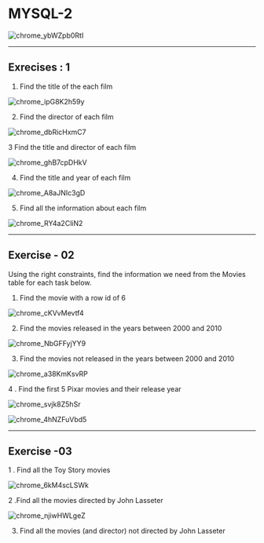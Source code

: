 # MYSQL-2

![chrome_ybWZpb0RtI](https://user-images.githubusercontent.com/95994543/169787164-46cdd2f9-832a-4859-b388-5aba93da9902.png)

---------------
 Exrecises : 1
---------------
  1.  Find the title of the each film
  
![chrome_ipG8K2h59y](https://user-images.githubusercontent.com/95994543/169789767-df87f583-ba8b-4b51-aed0-5a2ecc154302.png)

  2. Find the director of each film 

![chrome_dbRicHxmC7](https://user-images.githubusercontent.com/95994543/169790837-444606d8-b351-4888-a546-4f0a4ef92720.png)

 3 Find the title and director of each film

![chrome_ghB7cpDHkV](https://user-images.githubusercontent.com/95994543/169791370-c98f4dff-177d-435b-8851-7e882f62171f.png)

 4. Find the title and year of each film

![chrome_A8aJNIc3gD](https://user-images.githubusercontent.com/95994543/169792256-7d6ab62c-f733-4195-8004-994616b263e4.png)

 5. Find all the information about each film 
 
![chrome_RY4a2CliN2](https://user-images.githubusercontent.com/95994543/169792802-cfc370aa-2e7e-437f-b07f-496613392893.png)

---------------------------------------------------------------------------------------------------------------------------------------------------------------

 Exercise - 02
 ---------------
 
Using the right constraints, find the information we need from the Movies table for each task below.

  1. Find the movie with a row id of 6 
  
  ![chrome_cKVvMevtf4](https://user-images.githubusercontent.com/95994543/169793579-57bd650c-1585-41ff-a4db-c4ca26fffdcb.png)
  
  2. Find the movies released in the years between 2000 and 2010

  ![chrome_NbGFFyjYY9](https://user-images.githubusercontent.com/95994543/169794655-8065ce76-e632-478e-b3bb-77a165481c50.png)

  3. Find the movies not released in the years between 2000 and 2010 
  
  ![chrome_a38KmKsvRP](https://user-images.githubusercontent.com/95994543/169795407-c1ae3428-3da2-458a-86be-2349ce7689d2.png)
  
  4 . Find the first 5 Pixar movies and their release year
  
  ![chrome_svjk8Z5hSr](https://user-images.githubusercontent.com/95994543/169801928-6fdf07ea-f843-495e-adcc-010d79a2ee80.png)
  
  
![chrome_4hNZFuVbd5](https://user-images.githubusercontent.com/95994543/169802138-b71eead0-5baf-40da-b7fd-f67206f17594.png)

--------------------------------------------------------------------------------------------------------------------------------------------------------------------

  Exercise -03
  ------------
  
   1 . Find all the Toy Story movies 
   
![chrome_6kM4scLSWk](https://user-images.githubusercontent.com/95994543/170170225-ab015a0e-547b-4ba7-9921-81266b4c1920.png)

  2 .Find all the movies directed by John Lasseter
  
![chrome_njiwHWLgeZ](https://user-images.githubusercontent.com/95994543/170170875-bc31baa3-c06a-44e1-869f-7475f0c68dce.png)

  3. Find all the movies (and director) not directed by John Lasseter
 
